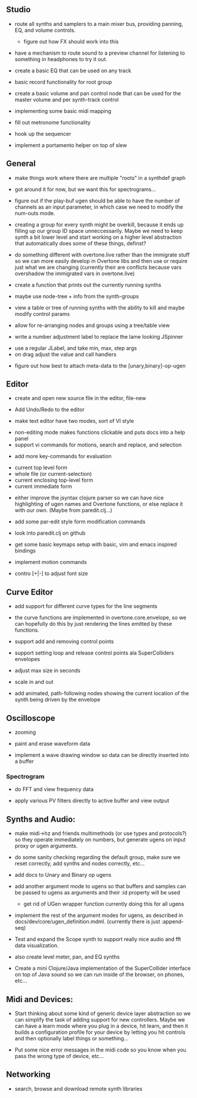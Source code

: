 ## Studio

* route all synths and samplers to a main mixer bus, providing panning, EQ, and
volume controls.
  - figure out how FX should work into this

* have a mechanism to route sound to a preview channel for listening to
something in headphones to try it out.

* create a basic EQ that can be used on any track

* basic record functionality for root group

* create a basic volume and pan control node that can be used for the master
volume and per synth-track control

* implementing some basic midi mapping

* fill out metronome functionality

* hook up the sequencer

* implement a portamento helper on top of slew

## General

* make things work where there are multiple "roots" in a synthdef graph
 - got around it for now, but we want this for spectrograms...

* figure out if the play-buf ugen should be able to have the number of channels
as an input parameter, in which case we need to modify the num-outs mode.

* creating a group for every synth might be overkill, because it ends up filling
up our group ID space unneccessarily.  Maybe we need to keep synth a bit lower
level and start working on a higher level abstraction that automatically does
some of these things, definst?

* do something different with overtone.live rather than the immigrate stuff so
we can more easily develop in Overtone libs and then use or require just what
we are changing (currently their are conflicts because vars overshadow the
immigrated vars in overtone.live)

* create a function that prints out the currently running synths
 - maybe use node-tree + info from the synth-groups

* view a table or tree of running synths with the ability to kill and maybe
modify control params

* allow for re-arranging nodes and groups using a tree/table view

* write a number adjustment label to replace the lame looking JSpinner 
 - use a regular JLabel, and take min, max, step args
 - on drag adjust the value and call handlers

* figure out how best to attach meta-data to the [unary,binary]-op-ugen

## Editor 

* create and open new source file in the editor, file-new

* Add Undo/Redo to the editor

* make text editor have two modes, sort of VI style
 - non-editing mode makes functions clickable and puts docs into a help panel
 - support vi commands for motions, search and replace, and selection

* add more key-commands for evaluation
 - current top level form 
 - whole file (or current-selection)
 - current enclosing top-level form
 - current immediate form

* either improve the jsyntax clojure parser so we can have nice highlighting of
ugen names and Overtone functions, or else replace it with our own.  (Maybe
from paredit.clj...)

* add some par-edit style form modification commands
 - look into paredit.clj on github

* get some basic keymaps setup with basic, vim and emacs inspired bindings

* implement motion commands

* contro [+|-] to adjust font size

## Curve Editor

* add support for different curve types for the line segments
 - the curve functions are implemented in overtone.core.envelope, so we can 
hopefully do this by just rendering the lines emitted by these functions.

* support add and removing control points

* support setting loop and release control points ala SuperColliders envelopes

* adjust max size in seconds

* scale in and out

* add animated, path-following nodes showing the current location of the synth
being driven by the envelope

## Oscilloscope

* zooming

* paint and erase waveform data

* implement a wave drawing window so data can be directly inserted into a buffer

### Spectrogram

* do FFT and view frequency data

* apply various PV filters directly to active buffer and view output

## Synths and Audio:

* make midi->hz and friends multimethods (or use types and protocols?) so they
operate immediately on numbers, but generate ugens on input proxy or ugen
arguments.

* do some sanity checking regarding the default group, make sure we reset
correctly, add synths and nodes correctly, etc...

* add docs to Unary and Binary op ugens 

* add another argument mode to ugens so that buffers and samples can be passed
to ugens as arguments and their :id property will be used 
  - get rid of UGen wrapper function currently doing this for all ugens

* implement the rest of the argument modes for ugens, as described in
  docs/dev/core/ugen_definition.mdml.
 (currently there is just :append-seq)

* Test and expand the Scope synth to support really nice audio and fft data
visualization.
 - also create level meter, pan, and EQ synths

* Create a mini Clojure/Java implementation of the SuperCollider interface on
top of Java sound so we can run inside of the browser, on phones, etc...

## Midi and Devices:

* Start thinking about some kind of generic device layer abstraction so we can
simplify the task of adding support for new controllers.  Maybe we can have a
learn mode where you plug in a device, hit learn, and then it builds a
configuration profile for your device by letting you hit controls and then
optionally label things or something...

* Put some nice error messages in the midi code so you know when you pass the
wrong type of device, etc... 

## Networking

* search, browse and download remote synth libraries 
